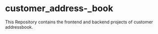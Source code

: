 # customer_address-_book
This Repository contains the frontend and backend projects of customer addressbook.
